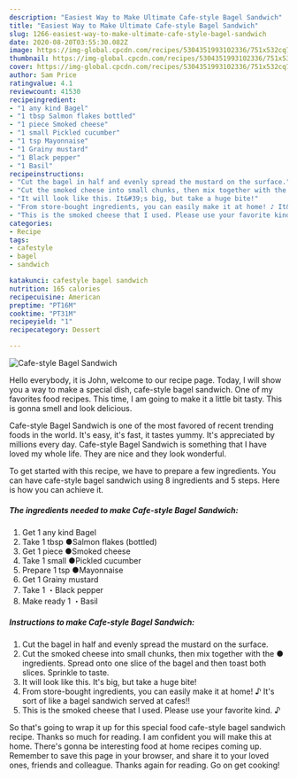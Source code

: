 ```yaml
---
description: "Easiest Way to Make Ultimate Cafe-style Bagel Sandwich"
title: "Easiest Way to Make Ultimate Cafe-style Bagel Sandwich"
slug: 1266-easiest-way-to-make-ultimate-cafe-style-bagel-sandwich
date: 2020-08-20T03:55:30.082Z
image: https://img-global.cpcdn.com/recipes/5304351993102336/751x532cq70/cafe-style-bagel-sandwich-recipe-main-photo.jpg
thumbnail: https://img-global.cpcdn.com/recipes/5304351993102336/751x532cq70/cafe-style-bagel-sandwich-recipe-main-photo.jpg
cover: https://img-global.cpcdn.com/recipes/5304351993102336/751x532cq70/cafe-style-bagel-sandwich-recipe-main-photo.jpg
author: Sam Price
ratingvalue: 4.1
reviewcount: 41530
recipeingredient:
- "1 any kind Bagel"
- "1 tbsp Salmon flakes bottled"
- "1 piece Smoked cheese"
- "1 small Pickled cucumber"
- "1 tsp Mayonnaise"
- "1 Grainy mustard"
- "1 Black pepper"
- "1 Basil"
recipeinstructions:
- "Cut the bagel in half and evenly spread the mustard on the surface."
- "Cut the smoked cheese into small chunks, then mix together with the ● ingredients. Spread onto one slice of the bagel and then toast both slices.  Sprinkle to taste."
- "It will look like this. It&#39;s big, but take a huge bite!"
- "From store-bought ingredients, you can easily make it at home! ♪ It&#39;s sort of like a bagel sandwich served at cafes!!"
- "This is the smoked cheese that I used. Please use your favorite kind. ♪"
categories:
- Recipe
tags:
- cafestyle
- bagel
- sandwich

katakunci: cafestyle bagel sandwich 
nutrition: 165 calories
recipecuisine: American
preptime: "PT16M"
cooktime: "PT31M"
recipeyield: "1"
recipecategory: Dessert

---
```



![Cafe-style Bagel Sandwich](https://img-global.cpcdn.com/recipes/5304351993102336/751x532cq70/cafe-style-bagel-sandwich-recipe-main-photo.jpg)

Hello everybody, it is John, welcome to our recipe page. Today, I will show you a way to make a special dish, cafe-style bagel sandwich. One of my favorites food recipes. This time, I am going to make it a little bit tasty. This is gonna smell and look delicious.

Cafe-style Bagel Sandwich is one of the most favored of recent trending foods in the world. It's easy, it's fast, it tastes yummy. It's appreciated by millions every day. Cafe-style Bagel Sandwich is something that I have loved my whole life. They are nice and they look wonderful.




To get started with this recipe, we have to prepare a few ingredients. You can have cafe-style bagel sandwich using 8 ingredients and 5 steps. Here is how you can achieve it.

<!--inarticleads1-->

##### The ingredients needed to make Cafe-style Bagel Sandwich:

1. Get 1 any kind Bagel
1. Take 1 tbsp ●Salmon flakes (bottled)
1. Get 1 piece ●Smoked cheese
1. Take 1 small ●Pickled cucumber
1. Prepare 1 tsp ●Mayonnaise
1. Get 1 Grainy mustard
1. Take 1 ・Black pepper
1. Make ready 1 ・Basil




<!--inarticleads2-->

##### Instructions to make Cafe-style Bagel Sandwich:

1. Cut the bagel in half and evenly spread the mustard on the surface.
1. Cut the smoked cheese into small chunks, then mix together with the ● ingredients. Spread onto one slice of the bagel and then toast both slices.  Sprinkle to taste.
1. It will look like this. It&#39;s big, but take a huge bite!
1. From store-bought ingredients, you can easily make it at home! ♪ It&#39;s sort of like a bagel sandwich served at cafes!!
1. This is the smoked cheese that I used. Please use your favorite kind. ♪




So that's going to wrap it up for this special food cafe-style bagel sandwich recipe. Thanks so much for reading. I am confident you will make this at home. There's gonna be interesting food at home recipes coming up. Remember to save this page in your browser, and share it to your loved ones, friends and colleague. Thanks again for reading. Go on get cooking!
